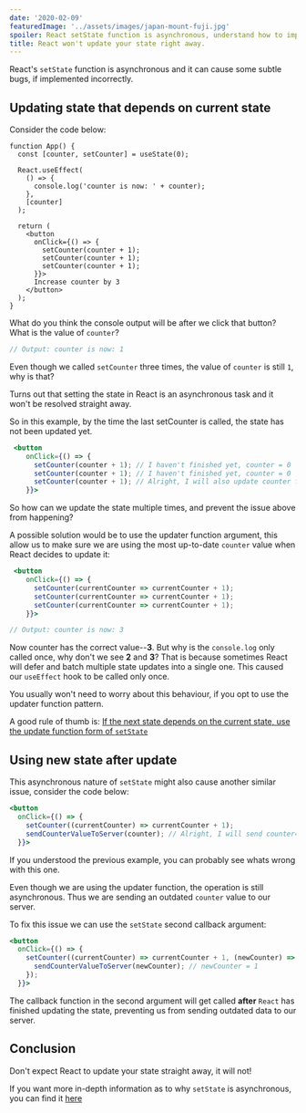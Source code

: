 ```yaml
---
date: '2020-02-09'
featuredImage: '../assets/images/japan-mount-fuji.jpg'
spoiler: React setState function is asynchronous, understand how to implement it correctly.
title: React won't update your state right away.
---
```


React's `setState` function is asynchronous and it can cause some subtle bugs, if implemented incorrectly.

## Updating state that depends on current state

Consider the code below:

```jsx{6}
function App() {
  const [counter, setCounter] = useState(0);

  React.useEffect(
    () => {
      console.log('counter is now: ' + counter);
    },
    [counter]
  );

  return (
    <button
      onClick={() => {
        setCounter(counter + 1);
        setCounter(counter + 1);
        setCounter(counter + 1);
      }}>
      Increase counter by 3
    </button>
  );
}
```

What do you think the console output will be after we click that button? What is the value of `counter`?

```jsx
// Output: counter is now: 1
```

Even though we called `setCounter` three times, the value of `counter` is still `1`, why is that?

Turns out that setting the state in React is an asynchronous task and it won't be resolved straight away.

So in this example, by the time the last setCounter is called, the state has not been updated yet.

```jsx
 <button
    onClick={() => {
      setCounter(counter + 1); // I haven't finished yet, counter = 0
      setCounter(counter + 1); // I haven't finished yet, counter = 0
      setCounter(counter + 1); // Alright, I will also update counter from 0 to 1
    }}>
```

So how can we update the state multiple times, and prevent the issue above from happening?

A possible solution would be to use the updater function argument, this allow us to make sure we are using the most up-to-date `counter` value when React decides to update it:

```jsx
 <button
    onClick={() => {
      setCounter(currentCounter => currentCounter + 1);
      setCounter(currentCounter => currentCounter + 1);
      setCounter(currentCounter => currentCounter + 1);
    }}>
```

```jsx
// Output: counter is now: 3
```

Now counter has the correct value--**3**. But why is the `console.log` only called once, why don't we see **2** and **3**? That is because sometimes React will defer and batch multiple state updates into a single one. This caused our `useEffect` hook to be called only once.

You usually won't need to worry about this behaviour, if you opt to use the updater function pattern.

A good rule of thumb is: [If the next state depends on the current state, use the update function form of `setState`](https://reactjs.org/docs/react-component.html#setstate)

## Using new state after update

This asynchronous nature of `setState` might also cause another similar issue, consider the code below:

```jsx
<button
  onClick={() => {
    setCounter((currentCounter) => currentCounter + 1);
    sendCounterValueToServer(counter); // Alright, I will send counter=0 to the server
  }}>
```

If you understood the previous example, you can probably see whats wrong with this one.

Even though we are using the updater function, the operation is still asynchronous. Thus we are sending an outdated `counter` value to our server.

To fix this issue we can use the `setState` second callback argument:

```jsx
<button
  onClick={() => {
    setCounter((currentCounter) => currentCounter + 1, (newCounter) => {
      sendCounterValueToServer(newCounter); // newCounter = 1
    });
  }}>
```

The callback function in the second argument will get called **after** `React` has finished updating the state, preventing us from sending outdated data to our server.

## Conclusion

Don't expect React to update your state straight away, it will not!

If you want more in-depth information as to why `setState` is asynchronous, you can find it [here](https://github.com/facebook/react/issues/11527#issuecomment-360199710)
